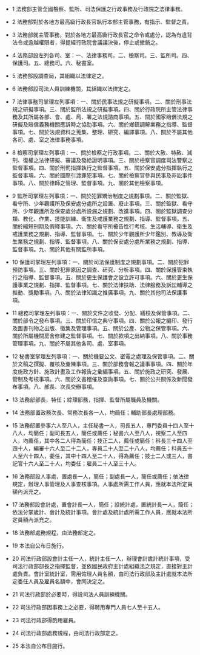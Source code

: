 * 1 法務部主管全國檢察、監所、司法保護之行政事務及行政院之法律事務。

* 2 法務部對於各地方最高級行政長官執行本部主管事務，有指示、監督之責。

* 3 法務部就主管事務，對於各地方最高級行政長官之命令或處分，認為有違背法令或逾越權限者，得提經行政院會議議決後，停止或撤銷之。

* 4 法務部設左列各司、室：一、法律事務司。二、檢察司。三、監所司。四、保護司。五、總務司。六、秘書室。

* 5 法務部設調查局，其組織以法律定之。

* 6 法務部設司法人員訓練機關，其組織以法律定之。

* 7 法律事務司掌理左列事項：一、關於民事法規之研擬事項。二、關於刑事法規之研擬事項。三、關於監所法規之研擬事項。四、關於行政院所主管法律事務及其所屬各部、會、處、局、署之法規諮商事項。五、關於國家賠償法規之研擬及賠償義務機關應訴時之協助事項。六、關於鄉鎮調解業務之指導、監督事項。七、關於法規資料之蒐集、整理、研究、編譯事項。八、關於不屬其他各司、處、室之法律事務事項。

* 8 檢察司掌理左列事項：一、關於檢察之行政事項。二、關於大赦、特赦、減刑、復權之法律研擬、審議及發給證明事項。三、關於檢察官調度司法警察之監督事項。四、關於刑罰指揮執行之監督事項。五、關於保安處分指揮執行之監督事項。六、關於國際引渡罪犯事項。七、關於檢察官參與民事及非訟事件事項。八、關於律師之管理、監督事項。九、關於其他檢察事項。

* 9 監所司掌理左列事項：一、關於犯罪矯治制度之規劃事項。二、關於監獄、看守所、少年觀護所及保安處分處所之設置、廢止事項。三、關於監獄、看守所、少年觀護所及保安處分處所設施之規劃、改進事項。四、關於監獄調查分類、教化、作業、技能訓練、衛生及戒護業務之規劃、指導、監督事項。五、關於縮短刑期及假釋事項。六、關於看守所被告性行考核、生活輔導、衛生及戒護業務之規劃、指導、監督事項。七、關於少年觀護所少年鑑別、教導及衛生業務之規劃、指導、監督事項。八、關於保安處分處所業務之規劃、指導、監督事項。九、關於其他有關監所事項。

* 10 保護司掌理左列事項：一、關於司法保護制度之規劃事項。二、關於犯罪預防事項。三、關於犯罪原因之調查、研究、分析事項。四、關於保護管束執行之指導、監督事項。五、關於更生保護會之設立許可事項。六、關於更生保護事業之規劃、指揮、監督事項。七、關於法律扶助、法律服務及訴訟輔導之推動、獎勵事項。八、關於法律知識之推廣事項。九、關於其他司法保護事項。

* 11 總務司掌理左列事項：一、關於文件之收發、分配、繕校及保管事項。二、關於部令之發布事項。三、關於印信之典守事項。四、關於公報之編印、發行及圖書刊物之出版、徵集及管理事項。五、關於公產、公物之保管事項。六、關於所屬機關房舍修建之監督事項。七、關於款項之出納事項。八、關於事務管理事項。九、關於不屬其他各司、處、室事項。

* 12 秘書室掌理左列事項：一、關於機要公文、密電之處理及保管事項。二、關於文稿之撰擬、覆核及彙陳事項。三、關於部務會報之議事事項。四、關於年度施政方針、施政計畫及工作報告之彙編事項。五、關於施政之研究、發展、管制及考核事項。六、關於文書稽催及查詢事項。七、關於公共關係及新聞發布事項。八、部長、次長交辦事項。

* 13 法務部部長，特任；綜理部務，指揮、監督所屬職員及機關。

* 14 法務部置政務次長、常務次長各一人，均簡任；輔助部長處理部務。

* 15 法務部置參事六人至八人，主任秘書一人，司長五人，專門委員十四人至十八人，均簡任；副司長五人，簡任或薦任；秘書六人至八人，視察二人至四人，均薦任，其中各二人得為簡任；技正二人，薦任或簡任；科長三十四人至四十人，編審十六人至二十二人，專員二十人至二十八人，均薦任；科員五十人至六十四人，委任，其中十四人至二十人，得為薦任；技士二人或三人，書記官十六人至二十人，均委任；雇員二十人至三十人。

* 16 法務部設人事處，置處長一人，簡任；副處長一人，簡任或薦任；依法律規定，辦理人事管理及人事查核事項。人事處所需工作人員，應就本法所定員額內派充之。

* 17 法務部設會計處，置會計長一人，簡任；設統計處，置統計長一人，簡任；依法分掌歲計、會計及統計事項。會計處及統計處所需工作人員，應就本法所定員額內派充之。

* 18 法務部處務規程，由法務部定之。

* 19 本法自公布日施行。

* 20 司法行政部設會計主任一人，統計主任一人，辦理會計歲計統計事項，受司法行政部部長之指揮監督，並依國民政府主計處組織法之規定，直接對主計處負責。會計室統計室，需用佐理人員名額，由司法行政部及主計處就本法所定委任人員及雇員名額中，會同決定之。

* 21 司法行政部於必要時，得設司法人員訓練機關。

* 22 司法行政部因事務上之必要，得聘用專門人員七人至十五人。

* 23 司法行政部得酌用雇員。

* 24 司法行政部處務規程，由司法行政部定之。

* 25 本法自公布日施行。

